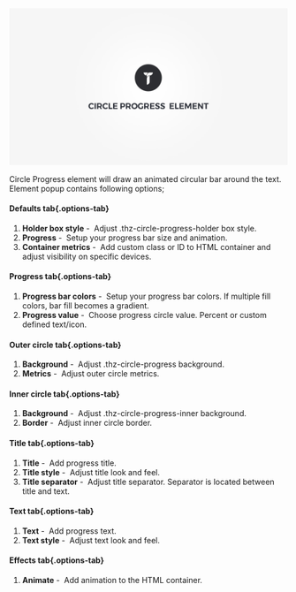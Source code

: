 <div class="thz-doc-image max">
<a class="thz-lightbox mfp-iframe" href="https://www.youtube.com/watch?v=jazDQW5-WM0" data-mfp-title="Creatus WordPress Theme Circle Progress Element" data-modal-size="large">
	<img src="../../docs-media/splash-circle-progress-element.jpg" alt="Creatus WordPress Theme Circle Progress Element" />
</a>
</div>

Circle Progress element will draw an animated circular bar around the text. Element popup contains following options;

#### Defaults tab{.options-tab}
1. __Holder box style__&nbsp;-&nbsp; Adjust .thz-circle-progress-holder box style.
1. __Progress__&nbsp;-&nbsp; Setup your progress bar size and animation.
1. __Container metrics__&nbsp;-&nbsp; Add custom class or ID to HTML container and adjust visibility on specific devices.

#### Progress tab{.options-tab}
1. __Progress bar colors__&nbsp;-&nbsp; Setup your progress bar colors. If multiple fill colors, bar fill becomes a gradient.
1. __Progress value__&nbsp;-&nbsp; Choose progress circle value. Percent or custom defined text/icon.

#### Outer circle tab{.options-tab}
1. __Background__&nbsp;-&nbsp; Adjust .thz-circle-progress background.
1. __Metrics__&nbsp;-&nbsp; Adjust outer circle metrics.

#### Inner circle tab{.options-tab}
1. __Background__&nbsp;-&nbsp; Adjust .thz-circle-progress-inner background.
1. __Border__&nbsp;-&nbsp; Adjust inner circle border.

#### Title tab{.options-tab}
1. __Title__&nbsp;-&nbsp; Add progress title.
1. __Title style__&nbsp;-&nbsp; Adjust title look and feel.
1. __Title separator__&nbsp;-&nbsp; Adjust title separator. Separator is located between title and text.

#### Text tab{.options-tab}
1. __Text__&nbsp;-&nbsp; Add progress text.	
1. __Text style__&nbsp;-&nbsp; Adjust text look and feel.

#### Effects tab{.options-tab}
1. __Animate__&nbsp;-&nbsp; Add animation to the HTML container.


